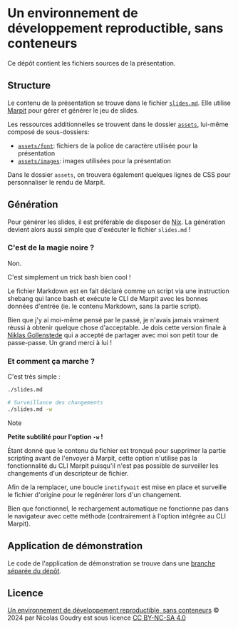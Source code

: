 # Un environnement de développement reproductible, sans conteneurs

Ce dépôt contient les fichiers sources de la présentation.

## Structure

Le contenu de la présentation se trouve dans le fichier [`slides.md`](./slides.md). Elle utilise [Marpit](https://marpit.marp.app) pour gérer et générer le jeu de slides.

Les ressources additionnelles se trouvent dans le dossier [`assets`](./assets), lui-même composé de sous-dossiers:

- [`assets/font`](./slides/assets/font): fichiers de la police de caractère utilisée pour la présentation
- [`assets/images`](./slides/assets/images): images utilisées pour la présentation

Dans le dossier `assets`, on trouvera également quelques lignes de CSS pour personnaliser le rendu de Marpit.

## Génération

Pour générer les slides, il est préférable de disposer de [Nix](https://nixos.org/download). La génération devient alors aussi simple que d'exécuter le fichier `slides.md` !

### C'est de la magie noire ?

Non.

C'est simplement un trick bash bien cool !

Le fichier Markdown est en fait déclaré comme un script via une instruction shebang qui lance bash et exécute le CLI de Marpit avec les bonnes données d'entrée (ie. le contenu Markdown, sans la partie script).

Bien que j'y ai moi-même pensé par le passé, je n'avais jamais vraiment réussi à obtenir quelque chose d'acceptable. Je dois cette version finale à [Niklas Gollenstede](https://github.com/NiklasGollenstede) qui a accepté de partager avec moi son petit tour de passe-passe. Un grand merci à lui !

### Et comment ça marche ?

C'est très simple :

```bash
./slides.md

# Surveillance des changements
./slides.md -w
```

> [!NOTE]
> **Petite subtilité pour l'option `-w` !**
>
> Étant donné que le contenu du fichier est tronqué pour supprimer la partie scripting avant de l'envoyer à Marpit, cette option n'utilise pas la fonctionnalité du CLI Marpit puisqu'il n'est pas possible de surveiller les changements d'un descripteur de fichier.
>
> Afin de la remplacer, une boucle `inotifywait` est mise en place et surveille le fichier d'origine pour le regénérer lors d'un changement.
>
> Bien que fonctionnel, le rechargement automatique ne fonctionne pas dans le navigateur avec cette méthode (contrairement à l'option intégrée au CLI Marpit).

## Application de démonstration

Le code de l'application de démonstration se trouve dans une [branche séparée du dépôt](https://github.com/nicolas-goudry/reproducible-dev-env/tree/demo-app).

## Licence

[Un environnement de développement reproductible, sans conteneurs](https://github.com/nicolas-goudry/reproducible-dev-env) © 2024 par Nicolas Goudry est sous licence [CC BY-NC-SA 4.0](https://creativecommons.org/licenses/by-nc-sa/4.0) <img style="height:1em!important;margin-left:3px;vertical-align:text-bottom;" src="https://mirrors.creativecommons.org/presskit/icons/cc.svg?ref=chooser-v1" alt=""><img style="height:1em!important;margin-left:3px;vertical-align:text-bottom;" src="https://mirrors.creativecommons.org/presskit/icons/by.svg?ref=chooser-v1" alt=""><img style="height:1em!important;margin-left:3px;vertical-align:text-bottom;" src="https://mirrors.creativecommons.org/presskit/icons/nc.svg?ref=chooser-v1" alt=""><img style="height:1em!important;margin-left:3px;vertical-align:text-bottom;" src="https://mirrors.creativecommons.org/presskit/icons/sa.svg?ref=chooser-v1" alt="">
